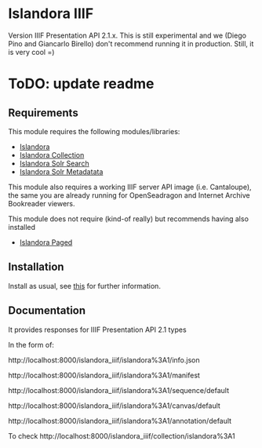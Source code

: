 # Islandora IIIF

Version IIIF Presentation API 2.1.x.
This is still experimental and we (Diego Pino and Giancarlo Birello) don't recommend running it in production. 
Still, it is very cool =)

ToDO: update readme
==================================

## Requirements

This module requires the following modules/libraries:

* [Islandora](https://github.com/islandora/islandora)
* [Islandora Collection](https://github.com/islandora/islandora_solution_pack_collection)
* [Islandora Solr Search ](https://github.com/islandora/islandora_solr_search)
* [Islandora Solr Metadatata ](https://github.com/Islandora/islandora_solr_metadata)

This module also requires a working IIIF server API image (i.e. Cantaloupe), the same you are already running for OpenSeadragon and Internet Archive Bookreader viewers.

This module does not require (kind-of really) but recommends having also installed
* [Islandora Paged ](https://github.com/islandora/islandora_paged)

## Installation

Install as usual, see [this](https://drupal.org/documentation/install/modules-themes/modules-7) for further information.


## Documentation

It provides responses for IIIF Presentation API 2.1 types

In the form of:

http://localhost:8000/islandora_iiif/islandora%3A1/info.json

http://localhost:8000/islandora_iiif/islandora%3A1/manifest

http://localhost:8000/islandora_iiif/islandora%3A1/sequence/default

http://localhost:8000/islandora_iiif/islandora%3A1/canvas/default

http://localhost:8000/islandora_iiif/islandora%3A1/annotation/default


To check
http://localhost:8000/islandora_iiif/collection/islandora%3A1

